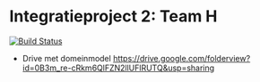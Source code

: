 # Integratieproject 2: Team H

[![Build Status](https://travis-ci.org/sliman180/IntegratieProject2_TeamH_Spring.svg?branch=master)](https://travis-ci.org/sliman180/IntegratieProject2_TeamH_Spring)

- Drive met domeinmodel
https://drive.google.com/folderview?id=0B3m_re-cRkm6QlFZN2llUFlRUTQ&usp=sharing
